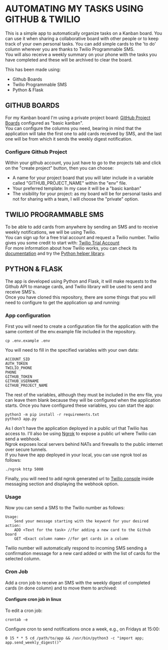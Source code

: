 # AUTOMATING MY TASKS USING GITHUB & TWILIO

This is a simple app to automatically organize tasks on a Kanban board. You can use it when sharing a collaborative board with other people or to keep track of your own personal tasks.
You can add simple cards to the 'to do' column wherever you are thanks to Twilio Programmable SMS.  
You will also receive a weekly summary on your phone with the tasks you have completed and these will be archived to clear the board.

This has been made using:

- Github Boards
- Twilio Programmable SMS
- Python & Flask

## GITHUB BOARDS

For my Kanban board I'm using a private project board: [GitHub Project Boards](https://docs.github.com/en/free-pro-team@latest/github/managing-your-work-on-github/about-project-boards) configured as "basic kanban".  
You can configure the columns you need, bearing in mind that the application will take the first one to add cards received by SMS, and the last one will be from which it sends the weekly digest notification.

### Configure Github Project

Within your github account, you just have to go to the projects tab and click on the "create project" button, then you can choose:

- A name for your project board that you will later include in a variable called "GITHUB_PROJECT_NAME" within the "env" file.
- Your preferred template: In my case it will be a "basic kanban"
- The visibility for your project: as my board will be for personal tasks and not for sharing with a team, I will choose the "private" option.

## TWILIO PROGRAMMABLE SMS

To be able to add cards from anywhere by sending an SMS and to receive weekly notifications, we will be using Twilio.  
You can sign up for a free trial account and request a Twilio number. Twilio gives you some credit to start with: [Twilio Trial Account](https://www.twilio.com/docs/usage/tutorials/how-to-use-your-free-trial-account)  
For more information about how Twilio works, you can check its [documentation](https://www.twilio.com/docs/sms) and try the [Python helper library](https://www.twilio.com/docs/libraries/python).

## PYTHON & FLASK

The app is developed using Python and Flask, it will make requests to the Github API to manage cards, and Twilio library will be used to send and receive SMS's.  
Once you have cloned this repository, there are some things that you will need to configure to get the application up and running:

### App configuration

First you will need to create a configuration file for the application with the same content of the env.example file included in the repository.

```text
cp .env.example .env
```

You will need to fill in the specified variables with your own data:

```text
ACCOUNT_SID
AUTH_TOKEN
TWILIO_PHONE
PHONE
GITHUB_TOKEN
GITHUB_USERNAME
GITHUB_PROJECT_NAME
```

The rest of the variables, although they must be included in the env file, you can leave them blank because they will be configured when the application starts.
Once you have configured these variables, you can start the app:

```text
python3 -m pip install -r requirements.txt
python3 app.py
```

As I don't have the application deployed in a public url that Twilio has access to. I'll also be using [Ngrok](https://ngrok.com) to expose a public url where Twilio can send a webhook.  
Ngrok exposes local servers behind NATs and firewalls to the public internet over secure tunnels.  
If you have the app deployed in your local, you can use ngrok tool as follows:

```text
./ngrok http 5000
```

Finally, you will need to add ngrok generated url to [Twilio console](https://www.twilio.com/console/phone-numbers/) inside messaging section and displaying the webhook option.

### Usage

Now you can send a SMS to the Twilio number as follows:

```text
Usage:
    Send your message starting with the keyword for your desired action:
    ADD <Text for the task> //for adding a new card to the Github board
    GET <Exact column name> //for get cards in a column
```

Twilio number will automatically respond to incoming SMS sending a confirmation message for a new card added or with the list of cards for the selected column.

### Cron Job

Add a cron job to receive an SMS with the weekly digest of completed cards (in done column) and to move them to archived:

#### Configure cron job in linux

To edit a cron job:

```text
crontab -e
````

Configure cron to send notifications once a week, e.g., on Fridays at 15:00:

```text
0 15 * * 5 cd /path/to/app && /usr/bin/python3 -c "import app; app.send_weekly_digest()"
```
